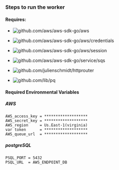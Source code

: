 ### Steps to run the worker

#### Requires:

* ![github.com/aws/aws-sdk-go/aws](https://github.com/aws/aws-sdk-go/aws)

* ![github.com/aws/aws-sdk-go/aws/credentials](https://github.com/aws/aws-sdk-go/aws/credentials)

* ![github.com/aws/aws-sdk-go/aws/session](https://github.com/aws/aws-sdk-go/aws/sessions)

* ![github.com/aws/aws-sdk-go/service/sqs](github.com/aws/aws-sdk-go/service/sqs)

* ![github.com/julienschmidt/httprouter](https://github.com/julienschmidt/httprouter)

* ![github.com/lib/pq](https://"github.com/lib/pq)


#### Required Environmental Variables

##### AWS
```AWS
AWS_access_key = *******************
AWS_secret_key = *******************
AWS_region     = Us.East-1(virginia)
var token      = *******************
AWS_queue_url  = *******************

```
##### postgreSQL

```postgreSQL
PSQL_PORT = 5432
PSQL_URL  = AWS_ENDPOINT_DB
```
